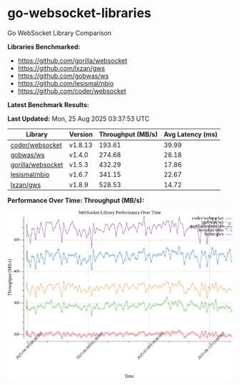 # go-websocket-libraries

Go WebSocket Library Comparison

**Libraries Benchmarked:**

- https://github.com/gorilla/websocket
- https://github.com/lxzan/gws
- https://github.com/gobwas/ws
- https://github.com/lesismal/nbio
- https://github.com/coder/websocket

**Latest Benchmark Results:**

<!-- BENCHMARK_TABLE_START -->
**Last Updated:** Mon, 25 Aug 2025 03:37:53 UTC

| Library                                         | Version         | Throughput (MB/s) | Avg Latency (ms) |
| ----------------------------------------------- | --------------- | ----------------- | ---------------- |
| [coder/websocket](https://github.com/coder/websocket) | v1.8.13 | 193.61 | 39.99 |
| [gobwas/ws](https://github.com/gobwas/ws) | v1.4.0 | 274.68 | 28.18 |
| [gorilla/websocket](https://github.com/gorilla/websocket) | v1.5.3 | 432.29 | 17.86 |
| [lesismal/nbio](https://github.com/lesismal/nbio) | v1.6.7 | 341.15 | 22.67 |
| [lxzan/gws](https://github.com/lxzan/gws) | v1.8.9 | 528.53 | 14.72 |
<!-- BENCHMARK_TABLE_END -->

**Performance Over Time: Throughput (MB/s):**

![Benchmark Performance Graph](benchmark_performance.png)